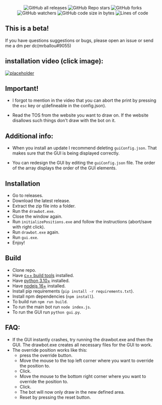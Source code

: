 <div style="text-align: center; ">

<img alt="GitHub all releases" src="https://img.shields.io/github/downloads/1euro7cent/Mrballou-drawbot/total">
<img alt="GitHub Repo stars" src="https://img.shields.io/github/stars/1Euro7Cent/Mrballou-drawbot">
<img alt="GitHub forks" src="https://img.shields.io/github/forks/1Euro7Cent/Mrballou-drawbot">
<img alt="GitHub watchers" src="https://img.shields.io/github/watchers/1Euro7Cent/Mrballou-drawbot">
<img alt="GitHub code size in bytes" src="https://img.shields.io/github/languages/code-size/1Euro7Cent/Mrballou-drawbot">
<img alt="Lines of code" src="https://tokei.rs/b1/github/1Euro7Cent/Mrballou-drawbot?category=code">

</div>

## This is a beta!

If you have questions suggestions or bugs, please open an issue or send me a dm per dc(mrballou#9055)

## installation video (click image):

[![placeholder](https://img.youtube.com/vi/3Js--QGcVpI/0.jpg)](https://youtu.be/3Js--QGcVpI)

## Important!

* I forgot to mention in the video that you can abort the print by pressing the `esc` key or `q`(defineable in the config.json).

* Read the TOS from the website you want to draw on. If the website disallows such things don't draw with the bot on it.

## Additional info:

* When you install an update I recommend deleting `guiConfig.json`. That makes sure that the GUI is being displayed correctly.

* You can redesign the GUI by editing the `guiConfig.json` file. The order of the array displays the order of the GUI elements.

## Installation

* Go to releases.
* Download the latest release.
* Extract the zip file into a folder.
* Run the `drawbot.exe`.
* Close the window again.
* Run `initializePositions.exe` and follow the instructions (abort/save with right click).
* Run `drawbot.exe` again.
* Run `gui.exe`.
* Enjoy!

## Build

* Clone repo.
* Have [c++ build tools](https://visualstudio.microsoft.com/en/) installed.
* Have [python 3.10+](https://www.python.org/downloads/) installed.
* Have [nodejs 16+](https://nodejs.org/en/) installed.
* Install pip requirements (`pip install -r requirements.txt`).
* Install npm dependencies (`npm install`).
* To build run `npm run build`.
* To run the main bot run `node index.js`.
* To run the GUI run `python gui.py`.

## FAQ:

* If the GUI instantly crashes, try running the drawbot.exe and then the GUI. The drawbot.exe creates all necessary files for the GUI to work.
* The override position works like this:
  + press the override button.
  + Move the mouse to the top left corner where you want to override the position to.
  + Click.
  + Move the mouse to the bottom right corner where you want to override the position to.
  + Click.
  + The bot will now only draw in the new defined area.
  + Reset by pressing the reset button.
